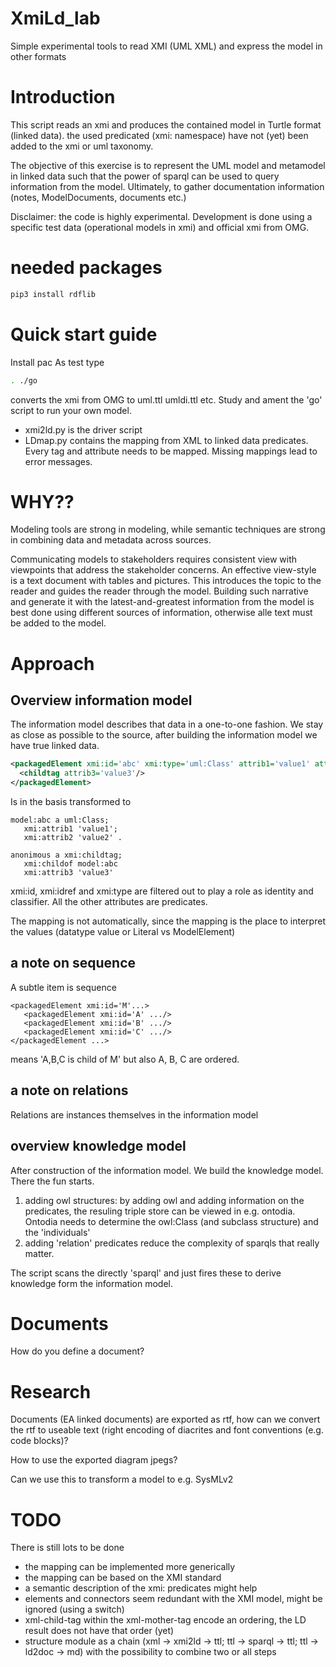 # XmiLd_lab
Simple experimental tools to read XMI (UML XML) and express the model in other formats

# Introduction

This script reads an xmi and produces the contained model in Turtle 
format (linked data). the used predicated (xmi: namespace) have not 
(yet) been added to the xmi or uml taxonomy. 

The objective of this exercise is to represent the UML model and metamodel in linked data such that the power of sparql can be used to query information from the model. Ultimately, to gather documentation information (notes, ModelDocuments, documents etc.)

Disclaimer: the code is highly experimental. Development is done using a specific test data (operational models in xmi) and official xmi from OMG. 

# needed packages

```bash
pip3 install rdflib
``` 

# Quick start guide

Install pac
As test type

```bash
. ./go
```
converts the xmi from OMG to uml.ttl umldi.ttl etc.
Study and ament the 'go' script to run your own model.

* xmi2ld.py is the driver script
* LDmap.py contains the mapping from XML to linked data predicates. Every tag and attribute needs to be mapped. Missing mappings lead to error messages.

# WHY??

Modeling tools are strong in modeling, while semantic techniques are strong in combining data and metadata across sources.

Communicating models to stakeholders requires consistent view with viewpoints that address the stakeholder concerns. 
An effective view-style is a text document with tables and pictures. 
This introduces the topic to the reader and guides the reader through the model. 
Building such narrative and generate it with the latest-and-greatest information from the model is best done using different sources of information, otherwise alle text must be added to the model. 

# Approach

## Overview information model
The information model describes that data in a one-to-one fashion. We stay as close as possible to the source, after building the information model we have true linked data.

```xml
<packagedElement xmi:id='abc' xmi:type='uml:Class' attrib1='value1' attrib2='value2'>
  <childtag attrib3='value3'/>
</packagedElement>
``` 

Is in the basis transformed to 
```
model:abc a uml:Class;
   xmi:attrib1 'value1';
   xmi:attrib2 'value2' .

anonimous a xmi:childtag;
   xmi:childof model:abc   
   xmi:attrib3 'value3' 
```

xmi:id, xmi:idref and xmi:type are filtered out to play a role as identity and classifier. All the other attributes are predicates. 

The mapping is not automatically, since the mapping is the place to interpret the values (datatype value or Literal vs ModelElement)

## a note on sequence
A subtle item is sequence
```
<packagedElement xmi:id='M'...>
   <packagedElement xmi:id='A' .../>
   <packagedElement xmi:id='B' .../>
   <packagedElement xmi:id='C' .../>
</packagedElement ...>
```
means 'A,B,C is child of M' but also A, B, C are ordered.

## a note on relations
Relations are instances themselves in the information model

## overview knowledge model
After construction of the information model. We build the knowledge model. There the fun starts.

1) adding owl structures: by adding owl and adding information on the predicates, the resuling triple store can be viewed in e.g. ontodia. Ontodia needs to determine the owl:Class (and subclass structure) and the 'individuals' 
2) adding 'relation' predicates reduce the complexity of sparqls that really matter.

The script scans the directly 'sparql' and just fires these to derive knowledge form the information model.

# Documents

How do you define a document?

# Research
Documents (EA linked documents) are exported as rtf, how can we convert the rtf to useable text (right encoding of diacrites and font conventions (e.g. code blocks)?

How to use the exported diagram jpegs?

Can we use this to transform a model to e.g. SysMLv2

# TODO

There is still lots to be done

* the mapping can be implemented more generically
* the mapping can be based on the XMI standard
* a semantic description of the xmi: predicates might help
* elements and connectors seem redundant with the XMI model, might be ignored (using a switch)
* xml-child-tag within the xml-mother-tag encode an ordering, the LD result does not have that order (yet)
* structure module as a chain (xml -> xmi2ld -> ttl; ttl -> sparql -> ttl; ttl -> ld2doc -> md) with the possibility to combine two or all steps
